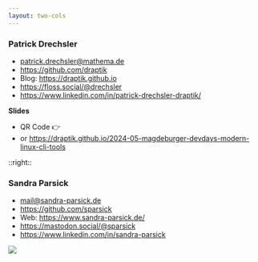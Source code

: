 ```yaml
---
layout: two-cols
---
```


### Patrick Drechsler

- <mdi-email /> patrick.drechsler@mathema.de
- <logos-github-icon /> https://github.com/draptik
- <mdi-web /> Blog: https://draptik.github.io
- <logos-mastodon-icon /> https://floss.social/@drechsler
- <logos-linkedin-icon /> https://www.linkedin.com/in/patrick-drechsler-draptik/

**Slides**

- QR Code 👉
- or https://draptik.github.io/2024-05-magdeburger-devdays-modern-linux-cli-tools

::right::

### Sandra Parsick

- <mdi-email /> mail@sandra-parsick.de
- <logos-github-icon /> https://github.com/sparsick
- <mdi-web /> Web: https://www.sandra-parsick.de/
- <logos-mastodon-icon /> https://mastodon.social/@sparsick
- <logos-linkedin-icon /> https://www.linkedin.com/in/sandra-parsick

<img
  class="absolute bottom-5 left-10 h-60"
  src="/images/slides-magdeburger-devday-24.png"
/>
